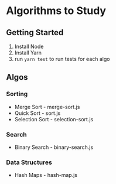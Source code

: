 # Algorithms to Study

## Getting Started

1. Install Node
2. Install Yarn
3. run `yarn test` to run tests for each algo

## Algos

### Sorting
* Merge Sort - merge-sort.js
* Quick Sort - sort.js
* Selection Sort - selection-sort.js

### Search
* Binary Search - binary-search.js

### Data Structures
* Hash Maps - hash-map.js